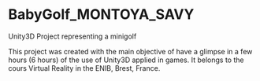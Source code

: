 # BabyGolf_MONTOYA_SAVY
Unity3D Project representing a minigolf

This project was created with the main objective of have a glimpse in a few hours (6 hours) of the use of Unity3D applied in games.
It belongs to the cours Virtual Reality in the ENIB, Brest, France.
